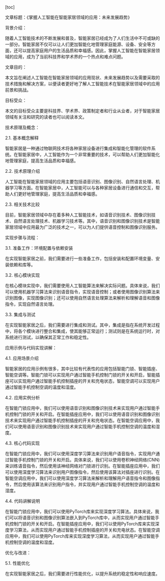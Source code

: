 
[toc]                    
                
                
文章标题：《掌握人工智能在智能家居领域的应用：未来发展趋势》

背景介绍：

随着人工智能技术的不断发展和普及，智能家居已经成为了人们生活中不可或缺的一部分。智能家居不仅可以让人们更加智能化地管理家庭能源、设备、安全等方面，还可以提高家庭用户的生活品质和幸福感。因此，掌握人工智能在智能家居领域的应用，成为了当前科技界和学术界的一个热点和难点问题。

文章目的：

本文旨在阐述人工智能在智能家居领域的应用现状、未来发展趋势以及需要采取的技术措施和解决方案，以便读者更好地了解人工智能技术在智能家居领域中的应用前景和挑战。

目标受众：

本文的目标受众主要是科技界、学术界、政策制定者和行业从业者，对于智能家居领域有关注和研究的读者也可以阅读本文。

技术原理及概念：

2.1. 基本概念解释

智能家居是一种通过物联网技术将各种家居设备进行集成和智能化管理的软件系统。在智能家居中，人工智能作为一个非常重要的技术，可以帮助人们更加智能化地管理家庭，提高生活品质和幸福感。

2.2. 技术原理介绍

人工智能在智能家居领域的应用主要包括语音识别、图像识别、自然语言处理、机器学习等方面。在智能家居中，人工智能可以与各种家居设备进行通信和交互，帮助人们更好地管理家庭，提高生活品质和幸福感。

2.3. 相关技术比较

目前，智能家居领域中存在着多种人工智能技术，如语音识别技术、图像识别技术、自然语言处理技术、机器学习技术等。其中，语音识别和图像识别技术是智能家居领域中应用最为广泛的技术之一，可以为人们提供语音控制和图像识别服务。

实现步骤与流程：

3.1. 准备工作：环境配置与依赖安装

在实现智能家居之前，我们需要进行一些准备工作，包括安装和配置环境变量、安装依赖和库等。

3.2. 核心模块实现

在核心模块实现中，我们需要使用人工智能算法来解决实际问题。具体来说，我们可以使用机器学习算法来识别语音指令，实现语音控制；或者使用图像识别算法来识别图像，实现图像识别；还可以使用自然语言处理算法来解析和理解语音和图像指令，实现自然语言处理。

3.3. 集成与测试

在实现智能家居之后，我们需要进行集成和测试。其中，集成是指在系统开发过程中，将各个模块进行整合和集成，使其能够正常运行；测试则是在系统运行时，对系统进行测试，以确保其正常工作和稳定性。

应用示例与代码实现讲解：

4.1. 应用场景介绍

智能家居的应用示例有很多，其中比较有代表性的应用包括智能门锁、智能插座、智能空调等。智能门锁可以实现用户通过智能手机控制门锁的开关和开启，智能插座可以实现用户通过智能手机控制插座的开关和充电状态，智能空调可以实现用户通过智能手机控制空调的温度和湿度。

4.2. 应用实例分析

在智能门锁应用中，我们可以使用语音识别和图像识别技术来实现用户通过智能手机控制门锁的开关和开启。在智能插座应用中，我们可以使用语音识别和图像识别技术来实现用户通过智能手机控制插座的开关和充电状态。在智能空调应用中，我们可以使用语音识别和图像识别技术来实现用户通过智能手机控制空调的温度和湿度。

4.3. 核心代码实现

在智能门锁应用中，我们可以使用深度学习算法来识别用户语音指令，实现用户通过智能手机控制门锁的开关和开启。具体来说，我们可以使用卷积神经网络(CNN)来训练语音指令，然后使用该神经网络对门锁进行识别。在智能插座应用中，我们可以使用深度学习算法来识别用户图像指令，然后使用该算法对插座进行识别。在智能空调应用中，我们可以使用深度学习算法来解析和理解用户语音指令和图像指令，然后使用该算法来识别用户指令，并实现用户通过智能手机控制空调的温度和湿度。

4.4. 代码讲解说明

在智能门锁应用中，我们可以使用PyTorch库来实现深度学习算法。具体来说，我们可以将语音识别和图像识别算法嵌入到PyTorch库中，从而实现用户通过智能手机控制门锁的开关和开启。在智能插座应用中，我们可以使用PyTorch库来实现深度学习算法，从而实现用户通过智能手机控制插座的开关和充电状态。在智能空调应用中，我们可以使用PyTorch库来实现深度学习算法，从而实现用户通过智能手机控制空调的温度和湿度。

优化与改进：

5.1. 性能优化

在实现智能家居之后，我们需要进行性能优化，以提升系统的稳定性和响应速度。

